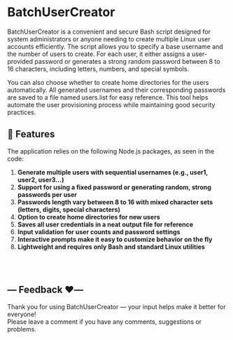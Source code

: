 BatchUserCreator
====================================
BatchUserCreator is a convenient and secure Bash script designed for system administrators or anyone needing to create multiple Linux user accounts efficiently. The script allows you to specify a base username and the number of users to create. For each user, it either assigns a user-provided password or generates a strong random password between 8 to 16 characters, including letters, numbers, and special symbols.

You can also choose whether to create home directories for the users automatically. All generated usernames and their corresponding passwords are saved to a file named users.list for easy reference. This tool helps automate the user provisioning process while maintaining good security practices.


## 🌟 Features
<p dir="auto" style="white-space: pre-wrap;">The application relies on the following Node.js packages, as seen in the code:</p>
<ol dir="auto">
<li><strong>Generate multiple users with sequential usernames (e.g., user1, user2, user3...)</strong></li>
<li><strong>Support for using a fixed password or generating random, strong passwords per user</strong></li>
<li><strong>Passwords length vary between 8 to 16 with mixed character sets (letters, digits, special characters)</strong></li>
<li><strong>Option to create home directories for new users</strong></li>
<li><strong>Saves all user credentials in a neat output file for reference</strong></li>
<li><strong>Input validation for user counts and password settings</strong></li>
<li><strong>Interactive prompts make it easy to customize behavior on the fly</strong></li>
<li><strong>Lightweight and requires only Bash and standard Linux utilities</strong></li>
</ol>
<br><br>


## — Feedback ❤️—
Thank you for using BatchUserCreator — your input helps make it better for everyone!<br>
Please leave a comment if you have any comments, suggestions or problems.
